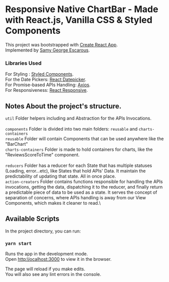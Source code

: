 # Responsive Native ChartBar - Made with React.js, Vanilla CSS & Styled Components

This project was bootstrapped with [Create React App](https:\\github.com\facebook\create-react-app).\
Implemented by [Samy George Escarous](https:\\github.com\samyiskarous).


### Libraries Used
For Styling : [Styled Components](https:\\github.com\styled-components\styled-components).\
For the Date Pickers: [React Datepicker](https:\\www.npmjs.com\package\react-datepicker).\
For Promise-based APIs Handling: [Axios](https:\\github.com\axios\axios).\
For Responsiveness: [React Responsive](https:\\www.npmjs.com\package\react-responsive).

## Notes About the project's structure.

`util` Folder helpers including and Abstraction for the APIs Invocations.
\
\
`components` Folder is divided into two main folders: `reusable` and `charts-containers`\
`reusable` Folder will contain Components that can be used anywhere like the "BarChart"\
`charts-containers` Folder is made to hold containers for charts, like the "ReviewsScoreToTime" component.\
\
`reducers` Folder has a reducer for each State that has multiple statuses (Loading, error...etc), like States that hold APIs' Data. It maintain the predictability of updating that state. All in once place.\
`action-creators` Folder contains functions responsible for handling the APIs invocations, getting the data, dispatching it to the reducer, and finally return a predictable piece of data to be used as a state. It serves the concept of separation of concerns, where APIs handling is away from our View Components, which makes it cleaner to read.\


## Available Scripts

In the project directory, you can run:

### `yarn start`

Runs the app in the development mode.\
Open [http:\\localhost:3000](http:\\localhost:3000) to view it in the browser.

The page will reload if you make edits.\
You will also see any lint errors in the console.
